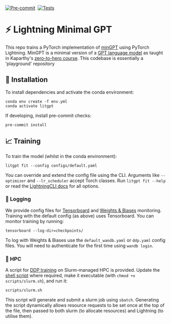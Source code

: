 [![Pre-commit](https://github.com/tomogwen/LitGPT/actions/workflows/pre-commit.yml/badge.svg)](https://github.com/tomogwen/LitGPT/actions/workflows/pre-commit.yml)&nbsp;&nbsp;[![Tests](https://github.com/tomogwen/LitGPT/actions/workflows/tests.yml/badge.svg)](https://github.com/tomogwen/LitGPT/actions/workflows/tests.yml)
# ⚡️ Lightning Minimal GPT

This repo trains a PyTorch implementation of [minGPT](https://github.com/karpathy/minGPT) using PyTorch Lightning. MinGPT is a minimal version of a [GPT language model](https://d4mucfpksywv.cloudfront.net/better-language-models/language_models_are_unsupervised_multitask_learners.pdf) as taught in Kaparthy's [zero-to-hero course](https://www.youtube.com/watch?v=kCc8FmEb1nY&ab_channel=AndrejKarpathy). This codebase is essentially a 'playground' repository

## 🔧 Installation

To install dependencies and activate the conda environment:
```
conda env create -f env.yml
conda activate litgpt
```

If developing, install pre-commit checks:
```
pre-commit install
```

## 📈 Training

To train the model (whilst in the conda environment):
```
litgpt fit --config configs/default.yaml
```

You can override and extend the config file using the CLI. Arguments like `--optimizer` and `--lr_scheduler` accept Torch classes. Run `litgpt fit --help` or read the [LightningCLI docs](https://lightning.ai/docs/pytorch/stable/cli/lightning_cli.html) for all options.


### 👀 Logging

We provide config files for [Tensorboard](https://www.tensorflow.org/tensorboard) and [Weights & Biases](https://wandb.ai/) monitoring. Training with the default config (as above) uses Tensorboard. You can monitor training by running:

```
tensorboard --log-dir=checkpoints/
```

To log with Weights & Biases use the `default_wandb.yaml` or `ddp.yaml` config files. You will need to authenticate for the first time using `wandb login`.

### 🚀 HPC

A script for [DDP training](https://pytorch.org/tutorials/beginner/ddp_series_theory.html) on Slurm-managed HPC is provided. Update the [shell script](scripts/slurm.sh) where required, make it executable (with `chmod +x scripts/slurm.sh`), and run it:
```
scripts/slurm.sh
```
This script will generate and submit a slurm job using `sbatch`. Generating the script dynamically allows resource requests to be set once at the top of the file, then passed to both slurm (to allocate resources) and Lightning (to utilise them).
